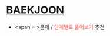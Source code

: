 # [BAEKJOON](https://www.acmicpc.net/)

<style>
    span { color: #FF5353; /* set span default color red*/} 
    .s_blue { color: #53FF53; }
    .s_green { color: #5353FF; }
</style>



-   <span = >문제</span> / <span>단계별로 풀어보기</span> 추천
